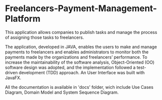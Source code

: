 # Freelancers-Payment-Management-Platform
This application allows companies to publish tasks and manage the process of assigning those tasks to freelancers.

The application, developed in JAVA, enables the users to make and manage payments to freelancers and enables administrators to monitor both the payments made by the organizations and freelancers’ performance. To increase the maintainability of the software analysis, Object-Oriented (OO) software design was adopted, and the implementation followed a test-driven development (TDD) approach. An User Interface was built with JavaFX.

All the documentation is available in 'docs' folder, wich include Use Cases Diagram, Domain Model and System Sequence Diagram.
